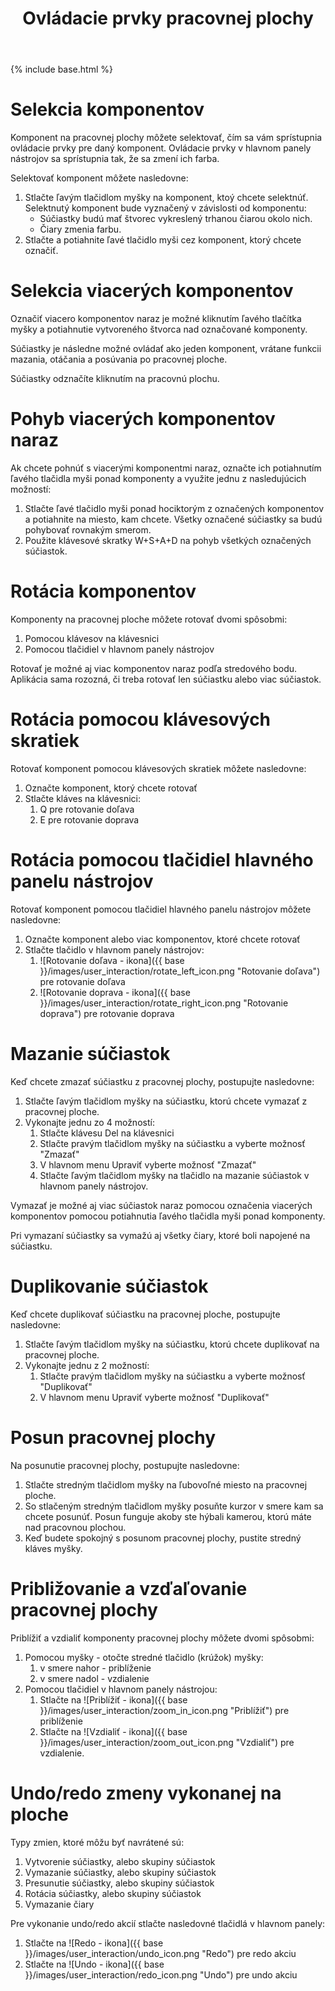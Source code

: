 ﻿---
title: Ovládacie prvky pracovnej plochy
---

{% include base.html %}

# Selekcia komponentov
Komponent na pracovnej plochy môžete selektovať, čím sa vám sprístupnia ovládacie prvky pre daný komponent. Ovládacie prvky v hlavnom panely nástrojov sa sprístupnia tak, že sa zmení ich farba.

Selektovať komponent môžete nasledovne:

1. Stlačte ľavým tlačidlom myšky na komponent, ktoý chcete selektnúť. Selektnutý komponent bude vyznačený v závislosti od komponentu:
    * Súčiastky budú mať štvorec vykreslený trhanou čiarou okolo nich.
    * Čiary zmenia farbu.
1. Stlačte a potiahnite ľavé tlačidlo myši cez komponent, ktorý chcete označiť.

# Selekcia viacerých komponentov
Označiť viacero komponentov naraz je možné kliknutím ľavého tlačítka myšky a potiahnutie vytvoreného štvorca nad označované komponenty.

Súčiastky je následne možné ovládať ako jeden komponent, vrátane funkcii mazania, otáčania a posúvania po pracovnej ploche.

Súčiastky odznačíte kliknutím na pracovnú plochu.

# Pohyb viacerých komponentov naraz
Ak chcete pohnúť s viacerými komponentmi naraz, označte ich potiahnutím ľavého tlačidla myši ponad komponenty a využite jednu z nasledujúcich možností:

1. Stlačte ľavé tlačidlo myši ponad hociktorým z označených komponentov a potiahnite na miesto, kam chcete. Všetky označené súčiastky sa budú pohybovať rovnakým smerom.
1. Použite klávesové skratky W+S+A+D na pohyb všetkých označených súčiastok.

# Rotácia komponentov
Komponenty na pracovnej ploche môžete rotovať dvomi spôsobmi:

1. Pomocou klávesov na klávesnici
1. Pomocou tlačidiel v hlavnom panely nástrojov

Rotovať je možné aj viac komponentov naraz podľa stredového bodu. Aplikácia sama rozozná, či treba rotovať len súčiastku alebo viac súčiastok.

# Rotácia pomocou klávesových skratiek
Rotovať komponent pomocou klávesových skratiek môžete nasledovne:

1. Označte komponent, ktorý chcete rotovať
1. Stlačte kláves na klávesnici:
    1. Q pre rotovanie doľava
    1. E pre rotovanie doprava

# Rotácia pomocou tlačidiel hlavného panelu nástrojov
Rotovať komponent pomocou tlačidiel hlavného panelu nástrojov môžete nasledovne:

1. Označte komponent alebo viac komponentov, ktoré chcete rotovať
1. Stlačte tlačidlo v hlavnom panely nástrojov:
    1. ![Rotovanie doľava - ikona]({{ base }}/images/user_interaction/rotate_left_icon.png "Rotovanie doľava") pre rotovanie doľava
    1. ![Rotovanie doprava - ikona]({{ base }}/images/user_interaction/rotate_right_icon.png "Rotovanie doprava") pre rotovanie doprava

# Mazanie súčiastok
Keď chcete zmazať súčiastku z pracovnej plochy, postupujte nasledovne:

1. Stlačte ľavým tlačidlom myšky na súčiastku, ktorú chcete vymazať z pracovnej ploche.
1. Vykonajte jednu zo 4 možností:
    1. Stlačte klávesu Del na klávesnici
    1. Stlačte pravým tlačidlom myšky na súčiastku a vyberte možnosť "Zmazať"
    1. V hlavnom menu Upraviť vyberte možnosť "Zmazať"
    1. Stlačte ľavým tlačidlom myšky na tlačidlo na mazanie súčiastok v hlavnom panely nástrojov.

Vymazať je možné aj viac súčiastok naraz pomocou označenia viacerých komponentov pomocou potiahnutia ľavého tlačidla myši ponad komponenty.

Pri vymazaní súčiastky sa vymažú aj všetky čiary, ktoré boli napojené na súčiastku.

# Duplikovanie súčiastok
Keď chcete duplikovať súčiastku na pracovnej ploche, postupujte nasledovne:

1. Stlačte ľavým tlačidlom myšky na súčiastku, ktorú chcete duplikovať na pracovnej ploche.
1. Vykonajte jednu z 2 možností:
    1. Stlačte pravým tlačidlom myšky na súčiastku a vyberte možnosť "Duplikovať"
    1. V hlavnom menu Upraviť vyberte možnosť "Duplikovať"

# Posun pracovnej plochy
Na posunutie pracovnej plochy, postupujte nasledovne:

1. Stlačte stredným tlačidlom myšky na ľubovoľné miesto na pracovnej ploche.
1. So stlačeným stredným tlačidlom myšky posuňte kurzor v smere kam sa chcete posunúť. Posun funguje akoby ste hýbali kamerou, ktorú máte nad pracovnou plochou.
1. Keď budete spokojný s posunom pracovnej plochy, pustite stredný kláves myšky.

# Približovanie a vzďaľovanie pracovnej plochy
Priblížiť a vzdialiť komponenty pracovnej plochy môžete dvomi spôsobmi:

1. Pomocou myšky - otočte stredné tlačidlo (krúžok) myšky:
    1. v smere nahor - priblíženie
    1. v smere nadol - vzdialenie
1. Pomocou tlačidiel v hlavnom panely nástrojou:
    1. Stlačte na ![Priblížiť - ikona]({{ base }}/images/user_interaction/zoom_in_icon.png "Priblížiť") pre priblíženie
    1. Stlačte na ![Vzdialiť - ikona]({{ base }}/images/user_interaction/zoom_out_icon.png "Vzdialiť") pre vzdialenie.

# Undo/redo zmeny vykonanej na ploche
Typy zmien, ktoré môžu byť navrátené sú:

1. Vytvorenie súčiastky, alebo skupiny súčiastok
2. Vymazanie súčiastky, alebo skupiny súčiastok
3. Presunutie súčiastky, alebo skupiny súčiastok
4. Rotácia súčiastky, alebo skupiny súčiastok
5. Vymazanie čiary

Pre vykonanie undo/redo akcií stlačte nasledovné tlačidlá v hlavnom panely:

1. Stlačte na ![Redo - ikona]({{ base }}/images/user_interaction/undo_icon.png "Redo") pre redo akciu
2. Stlačte na ![Undo - ikona]({{ base }}/images/user_interaction/redo_icon.png "Undo") pre undo akciu
